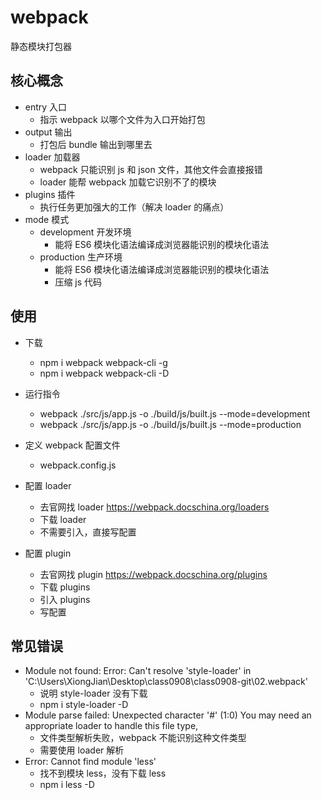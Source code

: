 # webpack

静态模块打包器

## 核心概念

- entry 入口
  - 指示 webpack 以哪个文件为入口开始打包
- output 输出
  - 打包后 bundle 输出到哪里去
- loader 加载器
  - webpack 只能识别 js 和 json 文件，其他文件会直接报错
  - loader 能帮 webpack 加载它识别不了的模块
- plugins 插件
  - 执行任务更加强大的工作（解决 loader 的痛点）
- mode 模式
  - development 开发环境
    - 能将 ES6 模块化语法编译成浏览器能识别的模块化语法
  - production 生产环境
    - 能将 ES6 模块化语法编译成浏览器能识别的模块化语法
    - 压缩 js 代码

## 使用

- 下载

  - npm i webpack webpack-cli -g
  - npm i webpack webpack-cli -D

- 运行指令

  - webpack ./src/js/app.js -o ./build/js/built.js --mode=development
  - webpack ./src/js/app.js -o ./build/js/built.js --mode=production

- 定义 webpack 配置文件

  - webpack.config.js

- 配置 loader
  - 去官网找 loader https://webpack.docschina.org/loaders
  - 下载 loader
  - 不需要引入，直接写配置
- 配置 plugin
  - 去官网找 plugin https://webpack.docschina.org/plugins
  - 下载 plugins
  - 引入 plugins
  - 写配置

## 常见错误

- Module not found: Error: Can't resolve 'style-loader' in 'C:\Users\XiongJian\Desktop\class0908\class0908-git\02.webpack'
  - 说明 style-loader 没有下载
  - npm i style-loader -D
- Module parse failed: Unexpected character '#' (1:0) You may need an appropriate loader to handle this file type,
  - 文件类型解析失败，webpack 不能识别这种文件类型
  - 需要使用 loader 解析
- Error: Cannot find module 'less'
  - 找不到模块 less，没有下载 less
  - npm i less -D
